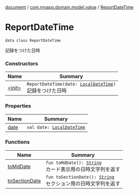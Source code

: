 [document](../../index.md) / [com.myapp.domain.model.value](../index.md) / [ReportDateTime](./index.md)

# ReportDateTime

`data class ReportDateTime`

記録をつけた日時

### Constructors

| Name | Summary |
|---|---|
| [&lt;init&gt;](-init-.md) | `ReportDateTime(date: `[`LocalDateTime`](https://developer.android.com/reference/java/time/LocalDateTime.html)`)`<br>記録をつけた日時 |

### Properties

| Name | Summary |
|---|---|
| [date](date.md) | `val date: `[`LocalDateTime`](https://developer.android.com/reference/java/time/LocalDateTime.html) |

### Functions

| Name | Summary |
|---|---|
| [toMdDate](to-md-date.md) | `fun toMdDate(): `[`String`](https://kotlinlang.org/api/latest/jvm/stdlib/kotlin/-string/index.html)<br>カード表示用の日時文字列を返す |
| [toSectionDate](to-section-date.md) | `fun toSectionDate(): `[`String`](https://kotlinlang.org/api/latest/jvm/stdlib/kotlin/-string/index.html)<br>セクション用の日時文字列を返す |
